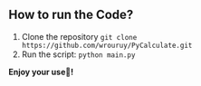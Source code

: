 ## How to run the Code?
1. Clone the repository ``` git clone https://github.com/wrouruy/PyCalculate.git ```
2. Run the script: ``` python main.py ```

**Enjoy your use🌟!**
